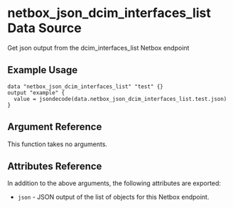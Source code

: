 # netbox\_json\_dcim\_interfaces\_list Data Source

Get json output from the dcim_interfaces_list Netbox endpoint

## Example Usage

```hcl
data "netbox_json_dcim_interfaces_list" "test" {}
output "example" {
  value = jsondecode(data.netbox_json_dcim_interfaces_list.test.json)
}
```

## Argument Reference

This function takes no arguments.

## Attributes Reference

In addition to the above arguments, the following attributes are exported:
* ``json`` - JSON output of the list of objects for this Netbox endpoint.


